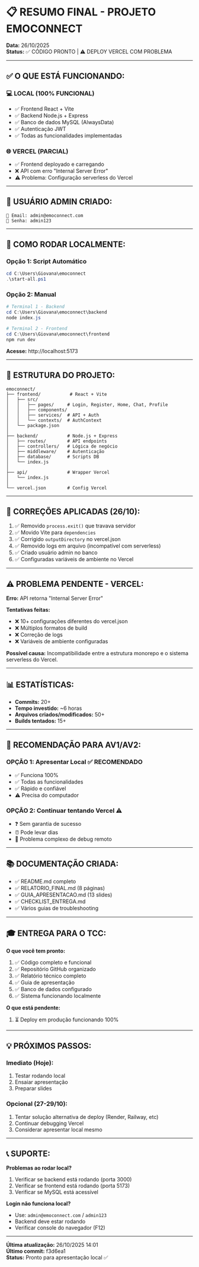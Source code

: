 # 📋 RESUMO FINAL - PROJETO EMOCONNECT

**Data:** 26/10/2025  
**Status:** ✅ CÓDIGO PRONTO | ⚠️ DEPLOY VERCEL COM PROBLEMA

---

## ✅ O QUE ESTÁ FUNCIONANDO:

### 💻 **LOCAL (100% FUNCIONAL)**
- ✅ Frontend React + Vite
- ✅ Backend Node.js + Express
- ✅ Banco de dados MySQL (AlwaysData)
- ✅ Autenticação JWT
- ✅ Todas as funcionalidades implementadas

### 🌐 **VERCEL (PARCIAL)**
- ✅ Frontend deployado e carregando
- ❌ API com erro "Internal Server Error"
- ⚠️ Problema: Configuração serverless do Vercel

---

## 👤 USUÁRIO ADMIN CRIADO:

```
📧 Email: admin@emoconnect.com
🔑 Senha: admin123
```

---

## 🚀 COMO RODAR LOCALMENTE:

### Opção 1: Script Automático
```powershell
cd C:\Users\Giovana\emoconnect
.\start-all.ps1
```

### Opção 2: Manual
```powershell
# Terminal 1 - Backend
cd C:\Users\Giovana\emoconnect\backend
node index.js

# Terminal 2 - Frontend  
cd C:\Users\Giovana\emoconnect\frontend
npm run dev
```

**Acesse:** http://localhost:5173

---

## 📁 ESTRUTURA DO PROJETO:

```
emoconnect/
├── frontend/           # React + Vite
│   ├── src/
│   │   ├── pages/     # Login, Register, Home, Chat, Profile
│   │   ├── components/
│   │   ├── services/  # API + Auth
│   │   └── contexts/  # AuthContext
│   └── package.json
│
├── backend/           # Node.js + Express
│   ├── routes/        # API endpoints
│   ├── controllers/   # Lógica de negócio
│   ├── middleware/    # Autenticação
│   ├── database/      # Scripts DB
│   └── index.js
│
├── api/               # Wrapper Vercel
│   └── index.js
│
└── vercel.json        # Config Vercel
```

---

## 🔧 CORREÇÕES APLICADAS (26/10):

1. ✅ Removido `process.exit()` que travava servidor
2. ✅ Movido Vite para `dependencies`
3. ✅ Corrigido `outputDirectory` no vercel.json
4. ✅ Removido logs em arquivo (incompatível com serverless)
5. ✅ Criado usuário admin no banco
6. ✅ Configuradas variáveis de ambiente no Vercel

---

## ⚠️ PROBLEMA PENDENTE - VERCEL:

**Erro:** API retorna "Internal Server Error"

**Tentativas feitas:**
- ❌ 10+ configurações diferentes do vercel.json
- ❌ Múltiplos formatos de build
- ❌ Correção de logs
- ❌ Variáveis de ambiente configuradas

**Possível causa:** 
Incompatibilidade entre a estrutura monorepo e o sistema serverless do Vercel.

---

## 📊 ESTATÍSTICAS:

- **Commits:** 20+
- **Tempo investido:** ~6 horas
- **Arquivos criados/modificados:** 50+
- **Builds tentados:** 15+

---

## 🎯 RECOMENDAÇÃO PARA AV1/AV2:

### **OPÇÃO 1: Apresentar Local** ✅ RECOMENDADO
- ✅ Funciona 100%
- ✅ Todas as funcionalidades
- ✅ Rápido e confiável
- ⚠️ Precisa do computador

### **OPÇÃO 2: Continuar tentando Vercel** ⚠️
- ❓ Sem garantia de sucesso
- ⏰ Pode levar dias
- 🤷 Problema complexo de debug remoto

---

## 📚 DOCUMENTAÇÃO CRIADA:

- ✅ README.md completo
- ✅ RELATORIO_FINAL.md (8 páginas)
- ✅ GUIA_APRESENTACAO.md (13 slides)
- ✅ CHECKLIST_ENTREGA.md
- ✅ Vários guias de troubleshooting

---

## 🎓 ENTREGA PARA O TCC:

**O que você tem pronto:**
1. ✅ Código completo e funcional
2. ✅ Repositório GitHub organizado
3. ✅ Relatório técnico completo
4. ✅ Guia de apresentação
5. ✅ Banco de dados configurado
6. ✅ Sistema funcionando localmente

**O que está pendente:**
1. ⏳ Deploy em produção funcionando 100%

---

## 💡 PRÓXIMOS PASSOS:

### Imediato (Hoje):
1. Testar rodando local
2. Ensaiar apresentação
3. Preparar slides

### Opcional (27-29/10):
1. Tentar solução alternativa de deploy (Render, Railway, etc)
2. Continuar debugging Vercel
3. Considerar apresentar local mesmo

---

## 📞 SUPORTE:

**Problemas ao rodar local?**
1. Verificar se backend está rodando (porta 3000)
2. Verificar se frontend está rodando (porta 5173)
3. Verificar se MySQL está acessível

**Login não funciona local?**
- Use: `admin@emoconnect.com` / `admin123`
- Backend deve estar rodando
- Verificar console do navegador (F12)

---

**Última atualização:** 26/10/2025 14:01  
**Último commit:** f3d6ea1  
**Status:** Pronto para apresentação local ✅
